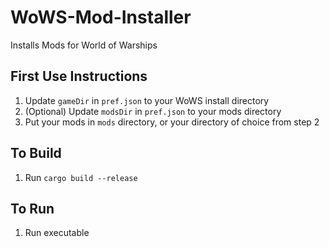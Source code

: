 # WoWS-Mod-Installer
Installs Mods for World of Warships

## First Use Instructions
1. Update `gameDir` in `pref.json` to your WoWS install directory
2. (Optional) Update `modsDir` in `pref.json` to your mods directory
3. Put your mods in `mods` directory, or your directory of choice from step 2

## To Build
1. Run `cargo build --release`

## To Run
1. Run executable
